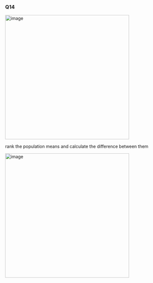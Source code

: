 ### Q14

<img width="400" alt="image" src=https://github.com/user-attachments/assets/d96468c2-7bb8-4ef7-b18b-9bef0ec51320/>

rank the population means and calculate the difference between them

<img width="400" alt="image" src=https://github.com/user-attachments/assets/d937f039-344d-410c-a39a-ab035069bd5d/>

